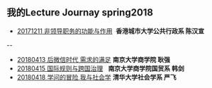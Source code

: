 ## 我的Lecture Journay spring2018

* [20171211 非领导职务的功能与作用]()  **香港城市大学公共行政系 陈汉宣**

 --

* [20180413  后微信时代 需求的满足]()  **南京大学商学院 耿强**
* [20180415  国际规则与跨国治理]()    **南京大学商学院国贸系 韩剑**
* [20180418  学问的冒险 我与社会学]()  **清华大学社会学系 严飞**
